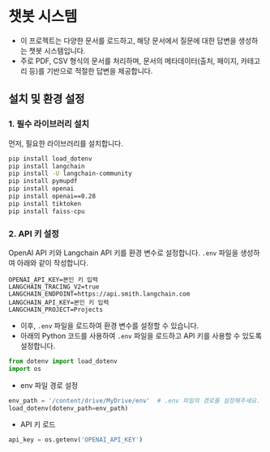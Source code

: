 # 챗봇 시스템

- 이 프로젝트는 다양한 문서를 로드하고, 해당 문서에서 질문에 대한 답변을 생성하는 챗봇 시스템입니다.
- 주로 PDF, CSV 형식의 문서를 처리하며, 문서의 메타데이터(출처, 페이지, 카테고리 등)를 기반으로 적절한 답변을 제공합니다.

## 설치 및 환경 설정

### 1. 필수 라이브러리 설치
먼저, 필요한 라이브러리를 설치합니다.

```bash
pip install load_dotenv
pip install langchain
pip install -U langchain-community
pip install pymupdf
pip install openai
pip install openai==0.28
pip install tiktoken
pip install faiss-cpu
```

### 2. API 키 설정

OpenAI API 키와 Langchain API 키를 환경 변수로 설정합니다. `.env` 파일을 생성하여 아래와 같이 작성합니다.

```plaintext
OPENAI_API_KEY=본인 키 입력
LANGCHAIN_TRACING_V2=true
LANGCHAIN_ENDPOINT=https://api.smith.langchain.com
LANGCHAIN_API_KEY=본인 키 입력
LANGCHAIN_PROJECT=Projects
```

- 이후, `.env` 파일을 로드하여 환경 변수를 설정할 수 있습니다. 
- 아래의 Python 코드를 사용하여 `.env` 파일을 로드하고 API 키를 사용할 수 있도록 설정합니다.

```python
from dotenv import load_dotenv
import os
```
- env 파일 경로 설정
```python
env_path = '/content/drive/MyDrive/env'  # .env 파일의 경로를 설정해주세요.
load_dotenv(dotenv_path=env_path)
```

- API 키 로드
```python
api_key = os.getenv('OPENAI_API_KEY')
```
